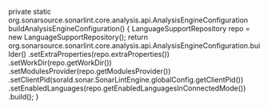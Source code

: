 private static org.sonarsource.sonarlint.core.analysis.api.AnalysisEngineConfiguration buildAnalysisEngineConfiguration() {
    LanguageSupportRepository repo = new LanguageSupportRepository();
    return org.sonarsource.sonarlint.core.analysis.api.AnalysisEngineConfiguration.builder()
        .setExtraProperties(repo.extraProperties())
        .setWorkDir(repo.getWorkDir())
        .setModulesProvider(repo.getModulesProvider())
        .setClientPid(sorald.sonar.SonarLintEngine.globalConfig.getClientPid())
        .setEnabledLanguages(repo.getEnabledLanguagesInConnectedMode())
        .build();
}